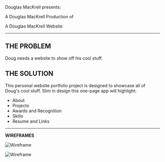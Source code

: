 Douglas MacKrell presents: 

A Douglas MacKrell Production of

A Douglas MacKrell Website

** **

## THE PROBLEM
Doug needs a website to show off his cool stuff.

## THE SOLUTION
This personal website portfolio project is designed to showcase all of Doug's cool stuff. Slim in design this one-page app will highlight:

- About
- Projects
- Awards and Recognition
- Skills
- Resume and Links

** **

**WIREFRAMES**

![Wireframe](Wireframe_UPDATE1)

![Wireframe](Wireframe_UPDATE2)